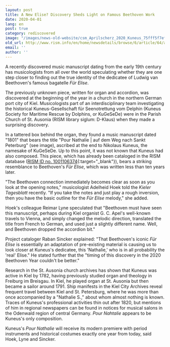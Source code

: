 ```yaml
---
layout: post
title: A New Elise? Discovery Sheds Light on Famous Beethoven Work
date: 2020-04-01
lang: en
post: true
category: rediscovered
image: "/images/news-old-website/csm_Aprilscherz_2020_Kuneus_75fff5f7ef.jpg"
old_url: http://www.rism.info/en/home/newsdetails/browse/6/article/64/a-new-elise-discovery-sheds-light-on-famous-beethoven-work.html
email: ''
author: ''
---
```


A recently discovered music manuscript dating from the early 19th century has musicologists from all over the world speculating whether they are one step closer to finding out the true identity of the dedicatee of Ludwig van Beethoven's famous bagatelle _Für Elise_.

The previously unknown piece, written for organ and accordion, was discovered at the beginning of the year in a church in the northern German port city of Kiel. Musicologists part of an interdisciplinary team investigating the historical Kuneus-Gesellschaft für Seenotrettung vom Delphin (Kuneus Society for Maritime Rescue by Dolphins, or KuGeSeDe) were in the Parish Church of St. Ausonia (RISM library siglum: D-KIaus) when they made a surprising discovery.

In a tattered box behind the organ, they found a music manuscript dated "1801" that bears the title "Pour Nathalie | auf dem Weg nach Sankt Peterburg" (see image), ascribed at the end to Nikolaus Kuneus, the namesake of KuGeSeDe. Up to this point, it was not known that Kuneus had also composed. This piece, which has already been cataloged in the RISM database ([RISM ID no. 1001106374](https://opac.rism.info/search?id=1001106374&View=rism){:target="_blank"}), bears a striking resemblance to Beethoven's _Für Elise_, which was written less than ten years later.

"The Beethoven connection immediately becomes clear as soon as you look at the opening notes," musicologist Adelheid Hoek told the _Kieler Tagesblatt_ recently. "If you take the notes and just play a rough inversion, then you have the basic outline for the _Für Elise_ melody," she added.

Hoek's colleague Reimar Lyne speculated that "Beethoven must have seen this manuscript, perhaps during Kiel organist G. C. Apel's well-known travels to Vienna, and simply changed the melodic direction, translated the title from French to German, and used just a slightly different name. Well, and Beethoven dropped the accordion bit."

Project cataloger Raban Sincker explained: "That Beethoven's iconic _Für Elise_ is essentially an adaptation of pre-existing material is causing us to look closer at Kuneus's dedicatee, this 'Nathalie,' who is in all probability the 'real' Elise." He stated further that the "timing of this discovery in the 2020 Beethoven Year couldn't be better."

Research in the St. Ausonia church archives has shown that Kuneus was active in Kiel by 1782, having previously studied organ and theology in Freiburg im Breisgau. In Kiel, he played organ at St. Ausonia but then became a sailor around 1791. Ship manifests in the Kiel City Archives reveal frequent travel between Kiel and St. Petersburg, where he was more than once accompanied by a "Nathalie S.," about whom almost nothing is known. Traces of Kuneus's professional activities thin out after 1820, but mentions of him in regional newspapers can be found in notices for musical salons in the Odenwald region of central Germany. _Pour Nahtalie_ appears to be Kuneus's only composition.

Kuneus's _Pour Nathalie_ will receive its modern premiere with period instruments and historical costumes exactly one year from today, said Hoek, Lyne and Sincker.